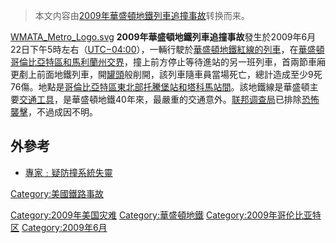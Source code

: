 > 本文内容由[2009年華盛頓地鐵列車追撞事故](https://zh.wikipedia.org/wiki/2009年華盛頓地鐵列車追撞事故)转换而来。


[WMATA_Metro_Logo.svg](https://zh.wikipedia.org/wiki/File:WMATA_Metro_Logo.svg "fig:WMATA_Metro_Logo.svg") **2009年華盛頓地鐵列車追撞事故**發生於2009年6月22日下午5時左右（[UTC−04:00](../Page/UTC−04:00.md "wikilink")），一輛行駛於[華盛頓地鐵](../Page/華盛頓地鐵.md "wikilink")[紅線的列車](../Page/華盛頓地鐵紅線.md "wikilink")，在[華盛頓哥倫比亞特區和](https://zh.wikipedia.org/wiki/華盛頓哥倫比亞特區 "wikilink")[馬利蘭州交界](https://zh.wikipedia.org/wiki/馬利蘭州 "wikilink")，撞上前方停止等待進站的另一班列車，首兩節車廂更剷上前面地鐵列車，開[罐頭](../Page/罐頭.md "wikilink")般削開，該列車隨車員當場死亡，總計造成至少9死76傷。地點是[哥倫比亞特區東北部](https://zh.wikipedia.org/wiki/哥倫比亞特區 "wikilink")[托騰堡站和](https://zh.wikipedia.org/wiki/托騰堡站 "wikilink")[塔科馬站間](https://zh.wikipedia.org/wiki/塔科馬站 "wikilink")。該地鐵線是華盛頓主要[交通工具](https://zh.wikipedia.org/wiki/交通工具 "wikilink")，是華盛頓地鐵40年來，最嚴重的交通意外。[联邦调查局](../Page/联邦调查局.md "wikilink")已排除[恐怖襲擊](https://zh.wikipedia.org/wiki/恐怖襲擊 "wikilink")，不過成因不明。

## 外參考

  - [專家﹕疑防撞系統失靈](https://web.archive.org/web/20090627112253/http://hk.news.yahoo.com/article/090623/4/cukg.html)

[Category:美國鐵路事故](https://zh.wikipedia.org/wiki/Category:美國鐵路事故 "wikilink")

[Category:2009年美国灾难](https://zh.wikipedia.org/wiki/Category:2009年美国灾难 "wikilink") [Category:華盛頓地鐵](https://zh.wikipedia.org/wiki/Category:華盛頓地鐵 "wikilink") [Category:2009年哥伦比亚特区](https://zh.wikipedia.org/wiki/Category:2009年哥伦比亚特区 "wikilink") [Category:2009年6月](https://zh.wikipedia.org/wiki/Category:2009年6月 "wikilink")